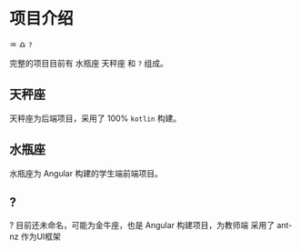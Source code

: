 # 项目介绍



♒ ♎ `?`

完整的项目目前有 水瓶座 天秤座 和 `?` 组成。

## 天秤座

天秤座为后端项目，采用了 100% `kotlin` 构建。 

## 水瓶座

水瓶座为 Angular 构建的学生端前端项目。

## ?

? 目前还未命名，可能为金牛座，也是 Angular 构建项目，为教师端 采用了 ant-nz 作为UI框架
